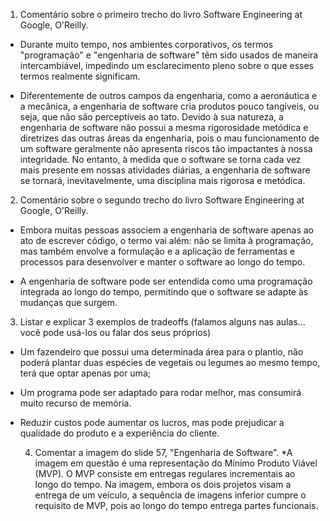 1. Comentário sobre o primeiro trecho do livro Software Engineering at Google, O'Reilly.

* Durante muito tempo, nos ambientes corporativos, os termos "programação" e "engenharia de software" têm sido usados de maneira intercambiável, impedindo um esclarecimento pleno sobre o que esses termos realmente significam.

* Diferentemente de outros campos da engenharia, como a aeronáutica e a mecânica, a engenharia de software cria produtos pouco tangíveis, ou seja, que não são perceptíveis ao tato. Devido à sua natureza, a engenharia de software não possui a mesma rigorosidade metódica e diretrizes das outras áreas da engenharia, pois o mau funcionamento de um software geralmente não apresenta riscos tão impactantes à nossa integridade. No entanto, à medida que o software se torna cada vez mais presente em nossas atividades diárias, a engenharia de software se tornará, inevitavelmente, uma disciplina mais rigorosa e metódica.



2. Comentário sobre o segundo trecho do livro Software Engineering at Google, O'Reilly.

* Embora muitas pessoas associem a engenharia de software apenas ao ato de escrever código, o termo vai além: não se limita à programação, mas também envolve a formulação e a aplicação de ferramentas e processos para desenvolver e manter o software ao longo do tempo.

* A engenharia de software pode ser entendida como uma programação integrada ao longo do tempo, permitindo que o software se adapte às mudanças que surgem.



3. Listar e explicar 3 exemplos de tradeoffs (falamos alguns nas aulas... você pode usá-los ou falar dos seus próprios)
* Um fazendeiro que possui uma determinada área para o plantio, não poderá plantar duas espécies de vegetais ou legumes ao mesmo tempo, terá que optar apenas por uma;
* Um programa pode ser adaptado para rodar melhor, mas consumirá muito recurso de memória.
* Reduzir custos pode aumentar os lucros, mas pode prejudicar a qualidade do produto e a experiência do cliente.


  4. Comentar a imagem do slide 57, "Engenharia de Software".
  *A imagem em questão é uma representação do Mínimo Produto Viável (MVP). O MVP consiste em entregas regulares incrementais ao longo do tempo.
  Na imagem, embora os dois projetos visam a entrega de um veículo, a sequência de imagens inferior cumpre o requisito de MVP, pois ao longo do tempo entrega partes funcionais.
